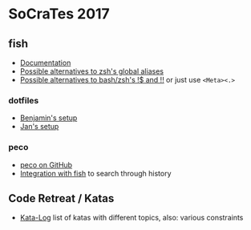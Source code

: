 # SoCraTes 2017

## fish

* [Documentation](https://fishshell.com/docs/current/index.html)
* [Possible alternatives to zsh's global aliases](https://github.com/fish-shell/fish-shell/issues/1963#issuecomment-93775067)
* [Possible alternatives to bash/zsh's !$ and !!](https://github.com/fish-shell/fish-shell/wiki/Bash-Style-History-Substitution-%28%21%21-and-%21%24%29) or just use `<Meta><.>`

### dotfiles

* [Benjamin's setup](https://github.com/benjmin-r/dotfiles/commit/518b3fbc7f7635ee511132eea4c26de118772c01)
* [Jan's setup](https://github.com/janernsting/dotfiles/tree/master/fish)

### peco

* [peco on GitHub](https://github.com/peco/peco)
* [Integration with fish](https://github.com/janernsting/dotfiles/blob/master/fish/functions/search_history.fish) to search through history

## Code Retreat / Katas

* [Kata-Log](http://kata-log.rocks/) list of katas with different topics, also: various constraints
